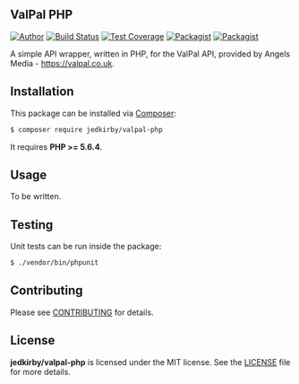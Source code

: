 ValPal PHP
-------
[![Author](https://img.shields.io/badge/author-@jedkirby-blue.svg?style=flat-square)](https://twitter.com/jedkirby)
[![Build Status](https://img.shields.io/travis/jedkirby/tweet-entity-linker/master.svg?style=flat-square)](https://travis-ci.org/jedkirby/valpal-php)
[![Test Coverage](https://img.shields.io/coveralls/jedkirby/tweet-entity-linker/master.svg?style=flat-square)](https://coveralls.io/github/jedkirby/valpal-php)
[![Packagist](https://img.shields.io/packagist/v/jedkirby/tweet-entity-linker.svg?style=flat-square)](https://packagist.org/packages/jedkirby/valpal-php)
[![Packagist](https://img.shields.io/packagist/l/jedkirby/tweet-entity-linker.svg?style=flat-square)](https://github.com/jedkirby/valpal-php/blob/master/LICENSE)

A simple API wrapper, written in PHP, for the ValPal API, provided by Angels Media - https://valpal.co.uk.

Installation
-------

This package can be installed via [Composer]:

``` bash
$ composer require jedkirby/valpal-php
```

It requires **PHP >= 5.6.4**.

Usage
-------

To be written.

Testing
-------

Unit tests can be run inside the package:

``` bash
$ ./vendor/bin/phpunit
```

Contributing
-------

Please see [CONTRIBUTING](CONTRIBUTING.md) for details.

License
-------

**jedkirby/valpal-php** is licensed under the MIT license. See the [LICENSE](LICENSE) file for more details.

[Composer]: https://getcomposer.org

